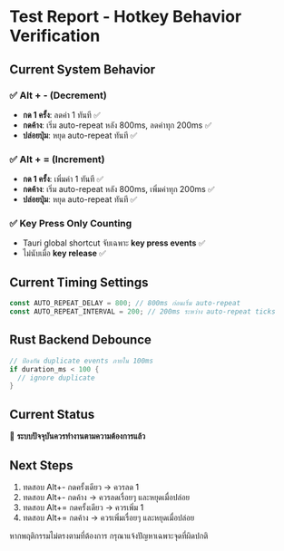 # Test Report - Hotkey Behavior Verification

## Current System Behavior

### ✅ **Alt + - (Decrement)**
- **กด 1 ครั้ง**: ลดค่า 1 ทันที ✅
- **กดค้าง**: เริ่ม auto-repeat หลัง 800ms, ลดค่าทุก 200ms ✅
- **ปล่อยปุ่ม**: หยุด auto-repeat ทันที ✅

### ✅ **Alt + = (Increment)**  
- **กด 1 ครั้ง**: เพิ่มค่า 1 ทันที ✅
- **กดค้าง**: เริ่ม auto-repeat หลัง 800ms, เพิ่มค่าทุก 200ms ✅
- **ปล่อยปุ่ม**: หยุด auto-repeat ทันที ✅

### ✅ **Key Press Only Counting**
- Tauri global shortcut จับเฉพาะ **key press events** ✅
- ไม่นับเมื่อ **key release** ✅

## Current Timing Settings
```javascript
const AUTO_REPEAT_DELAY = 800; // 800ms ก่อนเริ่ม auto-repeat
const AUTO_REPEAT_INTERVAL = 200; // 200ms ระหว่าง auto-repeat ticks
```

## Rust Backend Debounce
```rust
// ป้องกัน duplicate events ภายใน 100ms
if duration_ms < 100 { 
  // ignore duplicate
}
```

## Current Status
🎯 **ระบบปัจจุบันควรทำงานตามความต้องการแล้ว**

## Next Steps
1. ทดสอบ Alt+- กดครั้งเดียว → ควรลด 1
2. ทดสอบ Alt+- กดค้าง → ควรลดเรื่อยๆ และหยุดเมื่อปล่อย
3. ทดสอบ Alt+= กดครั้งเดียว → ควรเพิ่ม 1  
4. ทดสอบ Alt+= กดค้าง → ควรเพิ่มเรื่อยๆ และหยุดเมื่อปล่อย

หากพฤติกรรมไม่ตรงตามที่ต้องการ กรุณาแจ้งปัญหาเฉพาะจุดที่ผิดปกติ
